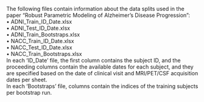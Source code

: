 The following files contain information about the data splits used in the paper “Robust Parametric Modeling of Alzheimer’s Disease Progression”:
<br />
•	ADNI_Train_ID_Date.xlsx
<br />
•	ADNI_Test_ID_Date.xlsx
<br />
•	ADNI_Train_Bootstraps.xlsx
<br />
•	NACC_Train_ID_Date.xlsx
<br />
•	NACC_Test_ID_Date.xlsx
<br />
•	NACC_Train_Bootstraps.xlsx
<br />
In each ‘ID_Date’ file, the first column contains the subject ID, and the proceeding columns contain the available dates for each subject, and they are specified based on the date of clinical visit and MRI/PET/CSF acquisition dates per sheet.
<br />
In each ‘Bootstraps’ file, columns contain the indices of the training subjects per bootstrap run.
<br />
